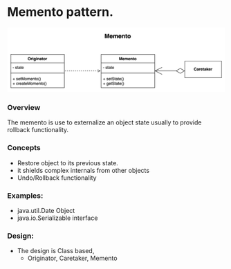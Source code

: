 # Memento pattern.
![Interface Design Pattern Screenshot](../../../../../images/memento-pattern.png)

### Overview
The memento is use to externalize an object state usually to provide rollback functionality.

### Concepts
- Restore object to its previous state.
- it shields complex internals from other objects
- Undo/Rollback functionality


### Examples:
- java.util.Date Object 
- java.io.Serializable interface


### Design:
- The design is Class based, 
  - Originator, Caretaker, Memento